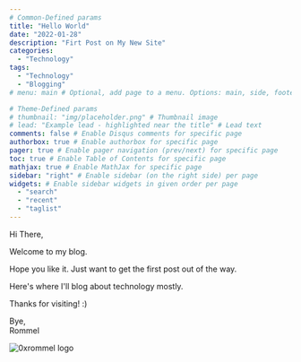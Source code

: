 ```yaml
---
# Common-Defined params
title: "Hello World"
date: "2022-01-28"
description: "Firt Post on My New Site"
categories:
  - "Technology"
tags:
  - "Technology"
  - "Blogging"
# menu: main # Optional, add page to a menu. Options: main, side, footer

# Theme-Defined params
# thumbnail: "img/placeholder.png" # Thumbnail image
# lead: "Example lead - highlighted near the title" # Lead text
comments: false # Enable Disqus comments for specific page
authorbox: true # Enable authorbox for specific page
pager: true # Enable pager navigation (prev/next) for specific page
toc: true # Enable Table of Contents for specific page
mathjax: true # Enable MathJax for specific page
sidebar: "right" # Enable sidebar (on the right side) per page
widgets: # Enable sidebar widgets in given order per page
  - "search"
  - "recent"
  - "taglist"
---
```


Hi There,

Welcome to my blog.

Hope you like it. Just want to get the first post out of the way.

Here's where I'll blog about technology mostly.

Thanks for visiting! :)

Bye,\
Rommel

![0xrommel logo](/img/0xrommel.png "oxrommel.dev logo")
